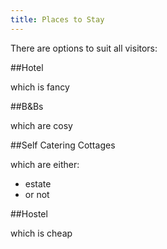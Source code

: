 ```yaml
---
title: Places to Stay
---
```


There are options to suit all visitors:

##Hotel

which is fancy

##B&Bs

which are cosy

##Self Catering Cottages

which are either:

- estate
- or not

##Hostel

which is cheap